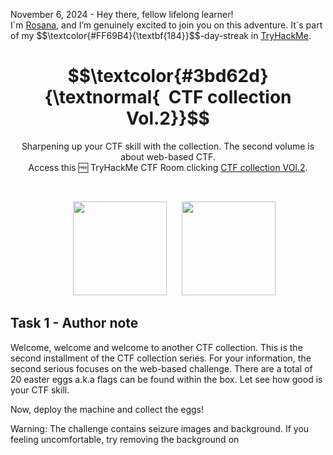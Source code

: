<p align="left">November 6, 2024 - Hey there, fellow lifelong learner!<br>
I´m <a href="https://www.linkedin.com/in/rosanafssantos/">Rosana</a>, and I’m genuinely excited to join you on this adventure. It´s part of my $$\textcolor{#FF69B4}{\textbf{184}}$$-day-streak in  <a href="https://tryhackme.com/r/p/Rosana">TryHackMe</a>.</p>

<h1 align="center">
  $$\textcolor{#3bd62d}{\textnormal{&nbsp; CTF collection Vol.2}}$$
</h1>

<p align="center">Sharpening up your CTF skill with the collection. The second volume is about web-based CTF.<br>
                  Access this 🆓 TryHackMe CTF Room clicking <a href="https://tryhackme.com/r/room/ctfcollectionvol2">CTF collection VOl.2</a>.</p><br>
<p align="center">
  <img height="150px" hspace="20" src="https://github.com/user-attachments/assets/6628e1a4-ea67-4e69-b719-702b2fc07e4c">
  <img height="150px" src="https://github.com/user-attachments/assets/88772c45-e475-4d0a-a8cb-c1c1440725d7">
</p>

<h2>Task 1 - Author note</h2>

<p>Welcome, welcome and welcome to another CTF collection. This is the second installment of the CTF collection series. For your information, the second serious focuses on the web-based challenge. There are a total of 20 easter eggs a.k.a flags can be found within the box. Let see how good is your CTF skill.<br>

Now, deploy the machine and collect the eggs!</p>

<p>Warning: The challenge contains seizure images and background. If you feeling uncomfortable, try removing the background on <style> tag.</p>

Note: All the challenges flag are formatted as THM{flag}, unless stated otherwise</p>

<pre><code>$ rustscan -a 10.10.157.196 -- -sV
.----. .-. .-. .----..---.  .----. .---.   .--.  .-. .-.
| {}  }| { } |{ {__ {_   _}{ {__  /  ___} / {} \ |  `| |
| .-. \| {_} |.-._} } | |  .-._} }\     }/  /\  \| |\  |
`-' `-'`-----'`----'  `-'  `----'  `---' `-'  `-'`-' `-'
The Modern Day Port Scanner.
________________________________________
: https://discord.gg/GFrQsGy           :
: https://github.com/RustScan/RustScan :
 --------------------------------------
\U0001f30dHACK THE PLANET\U0001f30d

[~] The config file is expected to be at "/home/rustscan/.rustscan.toml"
[~] File limit higher than batch size. Can increase speed by increasing batch size '-b 1048476'.
Open 10.10.157.196:22
Open 10.10.157.196:80
[~] Starting Script(s)
[>] Script to be run Some("nmap -vvv -p {{port}} {{ip}}")

[~] Starting Nmap 7.80 ( https://nmap.org ) at 2024-11-06 21:27 UTC
NSE: Loaded 45 scripts for scanning.
Initiating Ping Scan at 21:27
Scanning 10.10.157.196 [2 ports]
Completed Ping Scan at 21:27, 0.00s elapsed (1 total hosts)
Initiating Parallel DNS resolution of 1 host. at 21:27
Completed Parallel DNS resolution of 1 host. at 21:27, 0.00s elapsed
DNS resolution of 1 IPs took 0.00s. Mode: Async [#: 1, OK: 1, NX: 0, DR: 0, SF: 0, TR: 1, CN: 0]
Initiating Connect Scan at 21:27
Scanning ip-10-10-157-196.eu-west-1.compute.internal (10.10.157.196) [2 ports]
Discovered open port 80/tcp on 10.10.157.196
Discovered open port 22/tcp on 10.10.157.196
Completed Connect Scan at 21:27, 0.00s elapsed (2 total ports)
Initiating Service scan at 21:27
Scanning 2 services on ip-10-10-157-196.eu-west-1.compute.internal (10.10.157.196)
Completed Service scan at 21:28, 6.09s elapsed (2 services on 1 host)
NSE: Script scanning 10.10.157.196.
  SE: Starting runlevel 1 (of 2) scan.
Initiating NSE at 21:28
Completed NSE at 21:28, 0.03s elapsed
NSE: Starting runlevel 2 (of 2) scan.
Initiating NSE at 21:28
Completed NSE at 21:28, 0.04s elapsed
Nmap scan report for ip-10-10-157-196.eu-west-1.compute.internal (10.10.157.196)
Host is up, received syn-ack (0.00050s latency).
Scanned at 2024-11-06 21:27:53 UTC for 7s

PORT   STATE SERVICE REASON  VERSION
22/tcp open  ssh     syn-ack OpenSSH 5.9p1 Debian 5ubuntu1.10 (Ubuntu Linux; protocol 2.0)
80/tcp open  http    syn-ack Apache httpd 2.2.22 ((Ubuntu))
Service Info: OS: Linux; CPE: cpe:/o:linux:linux_kernel

Read data files from: /usr/bin/../share/nmap
Service detection performed. Please report any incorrect results at https://nmap.org/submit/ .
Nmap done: 1 IP address (1 host up) scanned in 7.01 seconds
</code></pre>

![image](https://github.com/user-attachments/assets/7cf7a060-19c7-4740-9d08-d7c85c32c93f)

<pre><code>root@ip-10-10-146-248:~# gobuster dir -u http://10.10.157.196 -w /usr/share/wordlists/SecLists/Discovery/Web-Content/directory-list-2.3-medium.txt
===============================================================
Gobuster v3.6
by OJ Reeves (@TheColonial) & Christian Mehlmauer (@firefart)
===============================================================
[+] Url:                     http://10.10.157.196
[+] Method:                  GET
[+] Threads:                 10
[+] Wordlist:                /usr/share/wordlists/SecLists/Discovery/Web-Content/directory-list-2.3-medium.txt
[+] Negative Status codes:   404
[+] User Agent:              gobuster/3.6
[+] Timeout:                 10s
===============================================================
Starting gobuster in directory enumeration mode
===============================================================
/login                (Status: 301) [Size: 314] [--> http://10.10.157.196/login/]
/index                (Status: 200) [Size: 94328]
/button               (Status: 200) [Size: 39148]
/static               (Status: 200) [Size: 253890]
/cat                  (Status: 200) [Size: 62048]
/small                (Status: 200) [Size: 689]
/who                  (Status: 200) [Size: 3847428]
/robots               (Status: 200) [Size: 430]
/iphone               (Status: 200) [Size: 19867]
/game1                (Status: 301) [Size: 314] [--> http://10.10.157.196/game1/]
/egg                  (Status: 200) [Size: 25557]
/dinner               (Status: 200) [Size: 1264533]
/ty                   (Status: 200) [Size: 198518]
/ready                (Status: 301) [Size: 314] [--> http://10.10.157.196/ready/]
/saw                  (Status: 200) [Size: 156274]
/game2                (Status: 301) [Size: 314] [--> http://10.10.157.196/game2/]
/wel                  (Status: 200) [Size: 155758]
/free_sub             (Status: 301) [Size: 317] [--> http://10.10.157.196/free_sub/]
/nicole               (Status: 200) [Size: 367650]
/server-status        (Status: 403) [Size: 294]
Progress: 135446 / 220561 (61.41%)^C
[!] Keyboard interrupt detected, terminating.
Progress: 136330 / 220561 (61.81%)
===============================================================
Finished
===============================================================
root@ip-10-10-146-248:~# 
</code></pre>




> 1.1 - <em>Fact: Eggs contain the highest quality protein you can buy.</em><br>
>> <strong>No answer needed</strong><br>
<p><br></p>

<h2>Task 2 - Easter egg</h2>

<p>Submit all your easter egg right here. Gonna find it all!</p>

> 2.1 - <em>Easter 1</em><br>
>> <strong>THM{4u70b07_r0ll_0u7}</strong><br>
<p><br></p>

> 2.2 - <em>Easter 2</em><br>
>> <strong>THM{f4ll3n_b453}</strong><br>
<p><br></p>

> 2.3 - <em>Easter 3</em><br>
>> <strong>______</strong><br>
<p><br></p>

> 2.4 - <em>Easter 4</em><br>
>> <strong>______</strong><br>
<p><br></p>

> 2.5 - <em>Easter 5</em><br>
>> <strong>______</strong><br>
<p><br></p>

> 2.6 - <em>Easter 6</em><br>
>> <strong>______</strong><br>
<p><br></p>

> 2.7 - <em>Easter 7</em><br>
>> <strong>______</strong><br>
<p><br></p>

> 2.8 - <em>Easter 8</em><br>
>> <strong>______</strong><br>
<p><br></p>

> 2.9 - <em>Easter 9</em><br>
>> <strong>______</strong><br>
<p><br></p>

> .2.10 - <em>Easter 10</em><br>
>> <strong>______</strong><br>
<p><br></p>






